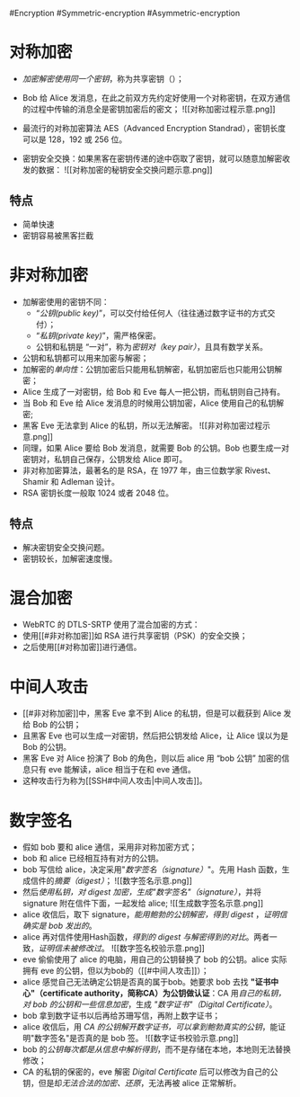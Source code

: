 #Encryption #Symmetric-encryption #Asymmetric-encryption
# 对称加密
- *加密解密使用同一个密钥*，称为共享密钥（）；
- Bob 给 Alice 发消息，在此之前双方先约定好使用一个对称密钥，在双方通信的过程中传输的消息全是密钥加密后的密文；
![[对称加密过程示意.png]]

- 最流行的对称加密算法 AES（Advanced Encryption Standrad），密钥长度可以是 128，192 或 256 位。
- 密钥安全交换：如果黑客在密钥传递的途中窃取了密钥，就可以随意加解密收发的数据：
![[对称加密的秘钥安全交换问题示意.png]]

## 特点
- 简单快速
- 密钥容易被黑客拦截


# 非对称加密
- 加解密使用的密钥不同：
	-  “*公钥(public key)*”，可以交付给任何人（往往通过数字证书的方式交付）；
	-  “*私钥(private key)*”，需严格保密。
	- 公钥和私钥是 “一对”，称为*密钥对（key pair）*，且具有数学关系。
- 公钥和私钥都可以用来加密与解密；
- 加解密的*单向性*：公钥加密后只能用私钥解密，私钥加密后也只能用公钥解密；
- Alice 生成了一对密钥，给 Bob 和 Eve 每人一把公钥，而私钥则自己持有。
- 当 Bob 和 Eve 给 Alice 发消息的时候用公钥加密，Alice 使用自己的私钥解密;
- 黑客 Eve 无法拿到 Alice 的私钥，所以无法解密。
![[非对称加密过程示意.png]]
- 同理，如果 Alice 要给 Bob 发消息，就需要 Bob 的公钥。Bob 也要生成一对密钥对，私钥自己保存，公钥发给 Alice 即可。
- 非对称加密算法，最著名的是 RSA，在 1977 年，由三位数学家 Rivest、Shamir 和 Adleman 设计。
- RSA 密钥长度一般取 1024 或者 2048 位。

## 特点
- 解决密钥安全交换问题。
- 密钥较长，加解密速度慢。



# 混合加密
- WebRTC 的 DTLS-SRTP 使用了混合加密的方式：
- 使用[[#非对称加密]]如 RSA 进行共享密钥（PSK）的安全交换；
- 之后使用[[#对称加密]]进行通信。

# 中间人攻击
- [[#非对称加密]]中，黑客 Eve 拿不到 Alice 的私钥，但是可以截获到 Alice 发给 Bob 的公钥；
- 且黑客 Eve 也可以生成一对密钥，然后把公钥发给 Alice，让 Alice 误以为是 Bob 的公钥。
- 黑客 Eve 对 Alice 扮演了 Bob 的角色，则以后 alice 用 “bob 公钥” 加密的信息只有 eve 能解读，alice 相当于在和 eve 通信。
- 这种攻击行为称为[[SSH#中间人攻击|中间人攻击]]。


# 数字签名
- 假如 bob 要和 alice 通信，采用非对称加密方式；
- bob 和 alice 已经相互持有对方的公钥。
- bob 写信给 alice，决定采用"*数字签名（signature）*"。先用 Hash 函数，生成信件的*摘要（digest）*；
![[数字签名示意.png]]
- 然后*使用私钥，对 digest 加密，生成"数字签名"（signature）*，并将 signature 附在信件下面，一起发给 alice;
![[生成数字签名示意.png]]
- alice 收信后，取下 signature，*能用鲍勃的公钥解密，得到 digest* ，*证明信确实是 bob 发出的*。
- alice 再对信件使用Hash函数，*得到的 digest 与解密得到的对比*。两者一致，*证明信未被修改过*。
![[数字签名校验示意.png]]
- eve 偷偷使用了 alice 的电脑，用自己的公钥替换了 bob 的公钥。alice 实际拥有 eve 的公钥，但以为bob的（[[#中间人攻击]]）；
- alice 感觉自己无法确定公钥是否真的属于bob。她要求 bob 去找 **"证书中心"（certificate authority，简称CA）为公钥做认证**：CA 用*自己的私钥，对 bob 的公钥和一些信息加密*，生成 *"数字证书"（Digital Certificate）*。
- bob 拿到数字证书以后再给苏珊写信，再附上数字证书；
- alice 收信后，用 *CA 的公钥解开数字证书，可以拿到鲍勃真实的公钥*，能证明"数字签名"是否真的是 bob 签。
![[数字证书校验示意.png]]
- bob 的*公钥每次都是从信息中解析得到*，而不是存储在本地，本地则无法替换修改；
- CA 的私钥的保密的，eve 解密 *Digital Certificate* 后可以修改为自己的公钥，但是却*无法合法的加密、还原*，无法再被 alice 正常解析。
